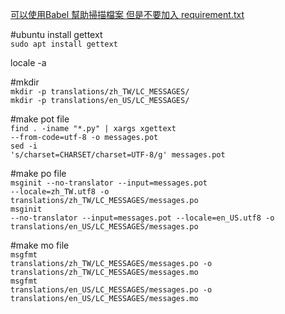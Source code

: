 [可以使用Babel 幫助掃描檔案 但是不要加入 requirement.txt](https://github.com/twtrubiks/Flask-Babel-example)

#ubuntu install gettext<br>
<code>sudo apt install gettext</code>

locale -a

#mkdir<br>
<code>mkdir -p translations/zh_TW/LC_MESSAGES/</code><br>
<code>mkdir -p translations/en_US/LC_MESSAGES/</code>

#make pot file<br>
<code>find . -iname "*.py" | xargs xgettext --from-code=utf-8 -o messages.pot</code><br>
<code>sed -i 's/charset=CHARSET/charset=UTF-8/g' messages.pot</code>

#make po file<br>
<code>msginit --no-translator --input=messages.pot --locale=zh_TW.utf8 -o translations/zh_TW/LC_MESSAGES/messages.po</code><br>
<code>msginit --no-translator --input=messages.pot --locale=en_US.utf8 -o translations/en_US/LC_MESSAGES/messages.po</code>

#make mo file<br>
<code>msgfmt translations/zh_TW/LC_MESSAGES/messages.po -o translations/zh_TW/LC_MESSAGES/messages.mo</code><br>
<code>msgfmt translations/en_US/LC_MESSAGES/messages.po -o translations/en_US/LC_MESSAGES/messages.mo</code>
